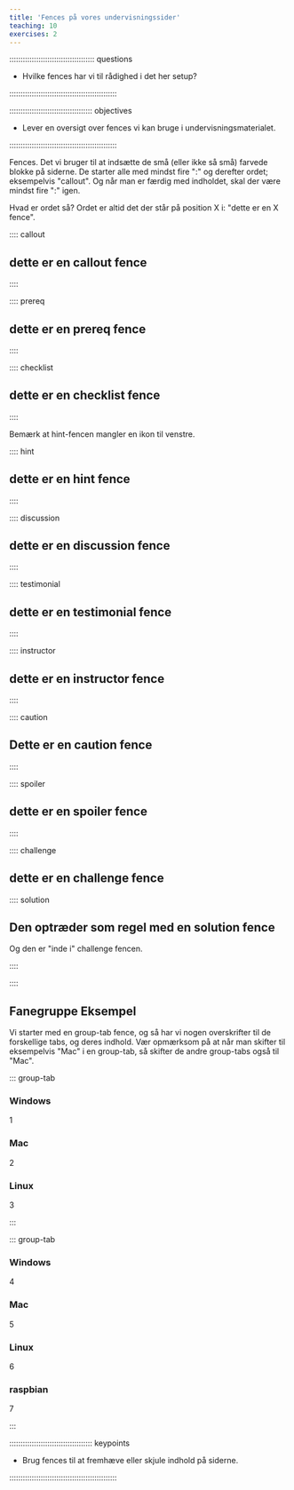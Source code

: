```yaml
---
title: 'Fences på vores undervisningssider'
teaching: 10
exercises: 2
---
```


:::::::::::::::::::::::::::::::::::::: questions 

- Hvilke fences har vi til rådighed i det her setup?

::::::::::::::::::::::::::::::::::::::::::::::::

::::::::::::::::::::::::::::::::::::: objectives

- Lever en oversigt over fences vi kan bruge i undervisningsmaterialet.

::::::::::::::::::::::::::::::::::::::::::::::::


Fences. Det vi bruger til at indsætte de små (eller ikke så små) farvede blokke
på siderne. De starter alle med mindst fire ":" og derefter ordet; eksempelvis
"callout". Og når man er færdig med indholdet, skal der være mindst fire ":" igen.

Hvad er ordet så? Ordet er altid det der står på position X i:
"dette er en X fence".



:::: callout
## dette er en callout fence


::::

:::: prereq
## dette er en prereq fence


::::


:::: checklist
## dette er en checklist fence

::::


Bemærk at hint-fencen mangler en ikon til venstre.

:::: hint
## dette er en hint fence

::::


:::: discussion
## dette er en discussion fence

::::


:::: testimonial
## dette er en testimonial fence

::::

:::: instructor
## dette er en instructor fence

::::

:::: caution
## Dette er en caution fence

::::

:::: spoiler
## dette er en spoiler fence

::::


:::: challenge
## dette er en challenge fence

:::: solution
## Den optræder som regel med en solution fence

Og den er "inde i" challenge fencen.


::::


::::


## Fanegruppe Eksempel

Vi starter med en group-tab fence, og så har vi nogen overskrifter til de
forskellige tabs, og deres indhold. Vær opmærksom på at når man skifter til 
eksempelvis "Mac" i en group-tab, så skifter de andre group-tabs også til
"Mac".

::: group-tab

### Windows

1

### Mac

2

### Linux

3

:::

::: group-tab

### Windows

4

### Mac

5

### Linux

6

### raspbian

7

:::



::::::::::::::::::::::::::::::::::::: keypoints 

- Brug fences til at fremhæve eller skjule indhold på siderne.

::::::::::::::::::::::::::::::::::::::::::::::::

